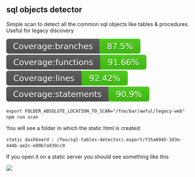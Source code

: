 ## sql objects detector

Simple scan to detect all the common sql objects like tables & procedures. Useful for legacy discovery

![](./coverage/branches.svg) ![](./coverage/functions.svg) ![](./coverage/lines.svg) ![](./coverage/statements.svg)

```
export FOLDER_ABSOLUTE_LOCATION_TO_SCAN="/foo/bar/awful/legacy-web"
npm run scan
```

You will see a folder in which the static html is created: 

```
static dashboard : /foo/sql-tables-detector/.export/f35a6945-3d3e-444b-ae2c-e89b7a939cc9 
```

If you open it on a static server you should see something like this

![](https://user-images.githubusercontent.com/3322836/232174182-d1430dfc-ac1e-46de-959e-8c26c076d9cb.png)